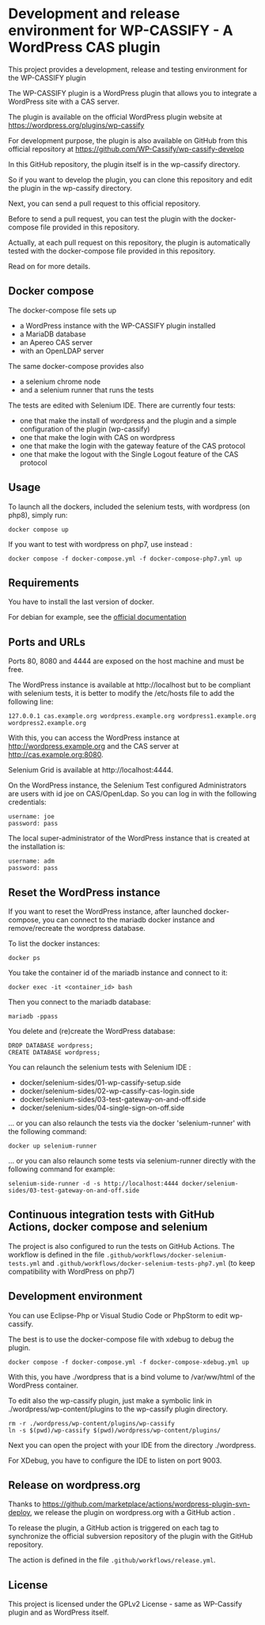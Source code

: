 Development and release environment for WP-CASSIFY - A WordPress CAS plugin
============================

This project provides a development, release and testing environment for the WP-CASSIFY plugin

The WP-CASSIFY plugin is a WordPress plugin that allows you to integrate a WordPress site with a CAS server.

The plugin is available on the official WordPress plugin website at https://wordpress.org/plugins/wp-cassify

For development purpose, the plugin is also available on GitHub from this official repository at https://github.com/WP-Cassify/wp-cassify-develop

In this GitHub repository, the plugin itself is in the wp-cassify directory.

So if you want to develop the plugin, you can clone this repository and edit the plugin in the wp-cassify directory.

Next, you can send a pull request to this official repository.

Before to send a pull request, you can test the plugin with the docker-compose file provided in this repository.

Actually, at each pull request on this repository, the plugin is automatically tested with the docker-compose file provided in this repository.

Read on for more details.

## Docker compose

The docker-compose file sets up 
 * a WordPress instance with the WP-CASSIFY plugin installed
 * a MariaDB database
 * an Apereo CAS server
 * with an OpenLDAP server

The same docker-compose provides also 
 * a selenium chrome node
 * and a selenium runner that runs the tests

The tests are edited with Selenium IDE.
There are currently four tests:
 * one that make the install of wordpress and the plugin and a simple configuration of the plugin (wp-cassify)
 * one that make the login with CAS on wordpress
 * one that make the login with the gateway feature of the CAS protocol
 * one that make the logout  with the Single Logout feature of the CAS protocol

## Usage

To launch all the dockers, included the selenium tests, with wordpress (on php8), simply run:
```
docker compose up 
```

If you want to test with wordpress on php7, use instead :
```
docker compose -f docker-compose.yml -f docker-compose-php7.yml up 
```

## Requirements

You have to install the last version of docker.

For debian for example, see the [official documentation](https://docs.docker.com/engine/install/debian/#install-using-the-repository)

## Ports and URLs

Ports 80, 8080 and 4444 are exposed on the host machine and must be free.

The WordPress instance is available at http://localhost but to be compliant with selenium tests, it is better to modify the /etc/hosts file to add the following line:
```
127.0.0.1 cas.example.org wordpress.example.org wordpress1.example.org wordpress2.example.org
```

With this, you can access the WordPress instance at http://wordpress.example.org and the CAS server at http://cas.example.org:8080.

Selenium Grid is available at http://localhost:4444.

On the WordPress instance, the Selenium Test configured Administrators are users with id joe on CAS/OpenLdap.
So you can log in with the following credentials:
```
username: joe
password: pass
```

The local super-administrator of the WordPress instance that is created at the installation is:
```
username: adm
password: pass
```

## Reset the WordPress instance

If you want to reset the WordPress instance, after launched docker-compose, you can connect to the mariadb docker instance and remove/recreate the wordpress database.

To list the docker instances:
```  
docker ps
```

You take the container id of the mariadb instance and connect to it:
```
docker exec -it <container_id> bash
```

Then you connect to the mariadb database:
```
mariadb -ppass
```

You delete and (re)create the WordPress database:
```
DROP DATABASE wordpress;
CREATE DATABASE wordpress;
```

You can relaunch the selenium tests with Selenium IDE :
* docker/selenium-sides/01-wp-cassify-setup.side
* docker/selenium-sides/02-wp-cassify-cas-login.side
* docker/selenium-sides/03-test-gateway-on-and-off.side
* docker/selenium-sides/04-single-sign-on-off.side

... or you can also relaunch the tests via the docker 'selenium-runner' with the following command:
```
docker up selenium-runner 
```

... or you can also relaunch some tests via selenium-runner directly with the following command for example:
```
selenium-side-runner -d -s http://localhost:4444 docker/selenium-sides/03-test-gateway-on-and-off.side
```

## Continuous integration tests with GitHub Actions, docker compose and selenium

The project is also configured to run the tests on GitHub Actions. 
The workflow is defined in the file `.github/workflows/docker-selenium-tests.yml` and `.github/workflows/docker-selenium-tests-php7.yml` 
(to keep compatibility with WordPress on php7)

## Development environment

You can use Eclipse-Php or Visual Studio Code or PhpStorm to edit wp-cassify.

The best is to use the docker-compose file with xdebug to debug the plugin.
```
docker compose -f docker-compose.yml -f docker-compose-xdebug.yml up
```
With this, you have ./wordpress that is a bind volume to /var/ww/html of the WordPress container.

To edit also the wp-cassify plugin, just make a symbolic link in ./wordpress/wp-content/plugins to the wp-cassify plugin directory.
```
rm -r ./wordpress/wp-content/plugins/wp-cassify
ln -s $(pwd)/wp-cassify $(pwd)/wordpress/wp-content/plugins/
```

Next you can open the project with your IDE from the directory ./wordpress.

For XDebug, you have to configure the IDE to listen on port 9003. 

## Release on wordpress.org

Thanks to https://github.com/marketplace/actions/wordpress-plugin-svn-deploy, we release the plugin on wordpress.org with a GitHub action .

To release the plugin, a GitHub action is triggered on each tag to synchronize the official subversion repository of the plugin with the GitHub repository. 

The action is defined in the file `.github/workflows/release.yml`.

## License

This project is licensed under the GPLv2 License - same as WP-Cassify plugin and as WordPress itself.
